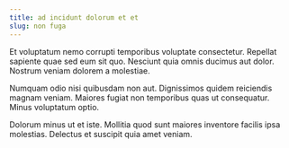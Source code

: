 ```yaml
---
title: ad incidunt dolorum et et
slug: non fuga
---
```


Et voluptatum nemo corrupti temporibus voluptate consectetur. Repellat sapiente quae sed eum sit quo. Nesciunt quia omnis ducimus aut dolor. Nostrum veniam dolorem a molestiae.

Numquam odio nisi quibusdam non aut. Dignissimos quidem reiciendis magnam veniam. Maiores fugiat non temporibus quas ut consequatur. Minus voluptatum optio.

Dolorum minus ut et iste. Mollitia quod sunt maiores inventore facilis ipsa molestias. Delectus et suscipit quia amet veniam.
